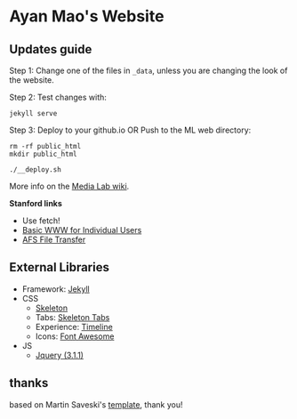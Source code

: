 # Ayan Mao's Website

## Updates guide
Step 1: Change one of the files in `_data`, unless you are changing the look of the website.

Step 2: Test changes with:
```
jekyll serve
```
Step 3: Deploy to your github.io 
OR
Push to the ML web directory:
```
rm -rf public_html
mkdir public_html
```
```
./__deploy.sh
```
More info on the [Media Lab wiki](http://wiki.media.mit.edu/view/Necsys/WebPagePersonal).

**Stanford links**
- Use fetch!
- [Basic WWW for Individual Users](https://uit.stanford.edu/service/web/centralhosting/howto_user)
- [AFS File Transfer](https://uit.stanford.edu/service/afs/file-transfer/macintosh)


## External Libraries
- Framework: [Jekyll](http://jekyllrb.com/)
- CSS
  - [Skeleton](getskeleton.com)
  - Tabs: [Skeleton Tabs](https://github.com/nathancahill/skeleton-tabs)
  - Experience: [Timeline](https://codepen.io/NilsWe/pen/FemfK)
  - Icons: [Font Awesome](http://fontawesome.io/)
- JS
  - [Jquery (3.1.1)](https://jquery.com/)

## thanks
based on Martin Saveski's [template](https://github.com/msaveski/www_personal), thank you!
